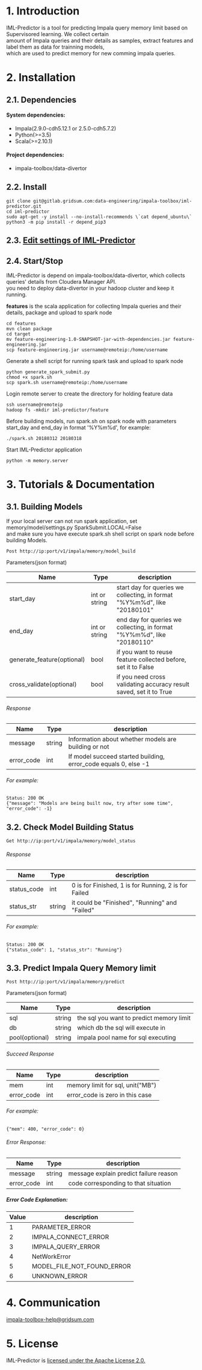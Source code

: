 # 1. Introduction
IML-Predictor is a tool for predicting Impala query memory limit based on Supervisored learning. We collect certain   
amount of Impala queries and their details as samples,  extract features and label them as data for trainning models,  
which are used to predict memory for new comming impala queries.  

# 2. Installation
## 2.1. Dependencies
#### System dependencies: 
 - Impala(2.9.0-cdh5.12.1 or 2.5.0-cdh5.7.2)
 - Python(>=3.5)
 - Scala(>=2.10.1)

#### Project dependencies:
 - impala-toolbox/data-divertor

## 2.2. Install
```
git clone git@gitlab.gridsum.com:data-engineering/impala-toolbox/iml-predictor.git
cd iml-predictor
sudo apt-get -y install --no-install-recommends \`cat depend_ubuntu\`
python3 -m pip install -r depend_pip3
```

## 2.3. [Edit settings of IML-Predictor](./settings_explanation.md)

## 2.4. Start/Stop
IML-Predictor is depend on impala-toolbox/data-divertor, which collects queries' details from Cloudera Manager API.  
you need to deploy data-divertor in your hadoop cluster and keep it running. 

**features** is the scala application for collecting Impala queries and their details, package and upload to spark node
```
cd features
mvn clean package
cd target
mv feature-engineering-1.0-SNAPSHOT-jar-with-dependencies.jar feature-engineering.jar
scp feature-engineering.jar username@remoteip:/home/username
```
Generate a shell script for running spark task and upload to spark node
```
python generate_spark_submit.py
chmod +x spark.sh
scp spark.sh username@remoteip:/home/username
```
Login remote server to create the directory for holding feature data
```
ssh username@remoteip
hadoop fs -mkdir iml-predictor/feature
```
Before building models, run spark.sh on spark node with parameters start_day and end_day in format '%Y%m%d', for example:
```
./spark.sh 20180312 20180318
```

Start IML-Predictor application
```
python -m memory.server
```

# 3. Tutorials & Documentation

## 3.1. Building Models
If your local server can not run spark application, set memory/model/settings.py SparkSubmit.LOCAL=False   
and make sure you have execute spark.sh shell script on spark node before building Models.

```
Post http://ip:port/v1/impala/memory/model_build  
```

Parameters(json format)  

| Name      | Type |     description    |
|-----------|------|--------------------|
| start_day | int or string  |start day for queries we collecting, in format "%Y%m%d", like "20180101" |
| end_day | int or string |end day for queries we collecting, in format "%Y%m%d", like "20180110" |
| generate_feature(optional) | bool | if you want to reuse feature collected before, set it to False |
| cross_validate(optional) | bool |if you need cross validating accuracy result saved, set it to True |  

###### Response

| Name      | Type |     description    |
|-----------|------|--------------------|
| message | string  | Information about whether models are building or not |
| error_code | int | If model succeed started building, error_code equals 0, else -1 |

###### For example:  
```
Status: 200 OK
{"message": "Models are being built now, try after some time", "error_code": -1}
```

## 3.2. Check Model Building Status
```
Get http://ip:port/v1/impala/memory/model_status 
```

###### Response
| Name      | Type |     description    |
|-----------|------|--------------------|
| status_code | int  | 0 is for Finished, 1 is for Running, 2 is for Failed |
| status_str | string| it could be "Finished", "Running" and "Failed" |

###### For example:
```
Status: 200 OK
{"status_code": 1, "status_str": "Running"}
```

## 3.3. Predict Impala Query Memory limit

```
Post http://ip:port/v1/impala/memory/predict  
```

Parameters(json format)  

| Name      | Type |     description    |
|-----------|------|--------------------|
| sql | string  | the sql you want to predict memory limit |
| db | string | which db the sql will execute in |
| pool(optional) | string | impala pool name for sql executing |

###### Succeed Response
| Name      | Type |     description    |
|-----------|------|--------------------|
| mem | int  | memory limit for sql, unit("MB") |
| error_code | int | error_code is zero in this case |

###### For example:  
```
{"mem": 400, "error_code": 0}
```
###### Error Response:  
| Name      | Type |     description    |
|-----------|------|--------------------|
| message | string  | message explain predict failure reason |
| error_code | int | code corresponding to that situation |

##### Error Code Explanation:
| Value     |     description    |
|-----------|--------------------|
| 1 | PARAMETER_ERROR |
| 2 | IMPALA_CONNECT_ERROR |
| 3 | IMPALA_QUERY_ERROR |
| 4 | NetWorkError |
| 5 | MODEL_FILE_NOT_FOUND_ERROR |
| 6 | UNKNOWN_ERROR |


# 4. Communication
  impala-toolbox-help@gridsum.com

# 5. License
IML-Predictor is [licensed under the Apache License 2.0.](./LICENSE)
